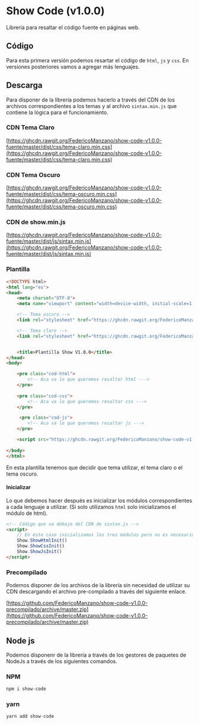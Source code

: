 # Show Code (v1.0.0)

Librería para resaltar el código fuente en páginas web.

## Código

Para esta primera versión podemos resartar el código de `html`, `js` y `css`. 
En versiones posteriores vamos a agregar más lenguajes.


## Descarga 

Para disponer de la librería podemos hacerlo a través del CDN de los archivos correspondientes a 
los temas y al archivo `sintax.min.js` que contiene la lógica para el funcionamiento.

### CDN Tema Claro

[https://ghcdn.rawgit.org/FedericoManzano/show-code-v1.0.0-fuente/master/dist/css/tema-claro.min.css](https://ghcdn.rawgit.org/FedericoManzano/show-code-v1.0.0-fuente/master/dist/css/tema-claro.min.css)

### CDN Tema Oscuro

[https://ghcdn.rawgit.org/FedericoManzano/show-code-v1.0.0-fuente/master/dist/css/tema-oscuro.min.css](https://ghcdn.rawgit.org/FedericoManzano/show-code-v1.0.0-fuente/master/dist/css/tema-oscuro.min.css)

### CDN de show.min.js

[https://ghcdn.rawgit.org/FedericoManzano/show-code-v1.0.0-fuente/master/dist/js/sintax.min.js](https://ghcdn.rawgit.org/FedericoManzano/show-code-v1.0.0-fuente/master/dist/js/sintax.min.js)

### Plantilla

```html
<!DOCTYPE html>
<html lang="es">
<head>
    <meta charset="UTF-8">
    <meta name="viewport" content="width=device-width, initial-scale=1.0">

    <!-- Tema oscuro -->
    <link rel="stylesheet" href="https://ghcdn.rawgit.org/FedericoManzano/show-code-v1.0.0-fuente/master/dist/css/tema-claro.min.css">

    <!-- Tema claro -->
    <link rel="stylesheet" href="https://ghcdn.rawgit.org/FedericoManzano/show-code-v1.0.0-fuente/master/dist/css/tema-oscuro.min.css">


    <title>Plantilla Show V1.0.0</title>
</head>
<body>

    <pre class="cod-html">
        <!-- Aca va lo que queremos resaltar html --->
    </pre>
    
    <pre class="cod-css">
        <!-- Aca va lo que queremos resaltar css --->
    </pre>

     <pre class="cod-js">
        <!-- Aca va lo que queremos resaltar js --->
    </pre>

    <script src="https://ghcdn.rawgit.org/FedericoManzano/show-code-v1.0.0-fuente/master/dist/js/sintax.min.js"></script>
    
</body>
</html>
```
En esta plantilla tenemos que decidir que tema utilizar, el tema claro o el tema oscuro.

#### Inicializar

Lo que debemos hacer después es inicializar los módulos correspondientes a cada lenguaje a utilizar. 
(Si solo utilizamos `html` solo inicializamos el módulo de html). 

```html
<!-- Código que va debajo del CDN de sixtax.js -->
<script> 
    // En este caso inicializamos los tres módulos pero no es necesario. 
    Show.ShowHtmlInit()
    Show.ShowCssInit()
    Show.ShowJsInit()
</script>
```

### Precompilado

Podemos disponer de los archivos de la librería sin necesidad de utilizar su CDN descargando 
el archivo pre-compilado a través del siguiente enlace.

[https://github.com/FedericoManzano/show-code-v1.0.0-precompilado/archive/master.zip](https://github.com/FedericoManzano/show-code-v1.0.0-precompilado/archive/master.zip)

## Node js

Podemos disponenr de la librería a través de los gestores de paquetes de NodeJs a través de los siguientes comandos.

### NPM

```js
npm i show-code
```

### yarn 

```js
yarn add show-code
```






